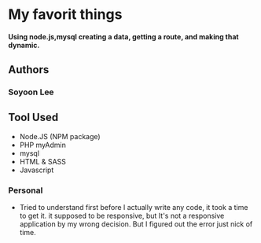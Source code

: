 # My favorit things

#### Using node.js,mysql creating a data, getting a route, and making that dynamic.

## Authors 

### Soyoon Lee 


## Tool Used 

* Node.JS (NPM package)
* PHP myAdmin
* mysql
* HTML & SASS 
* Javascript 
 


### Personal
  * Tried to understand first before I actually write any code, it took a time to get it. it supposed to be responsive, but It's not a responsive application by my wrong decision. But I figured out the error just nick of time.
